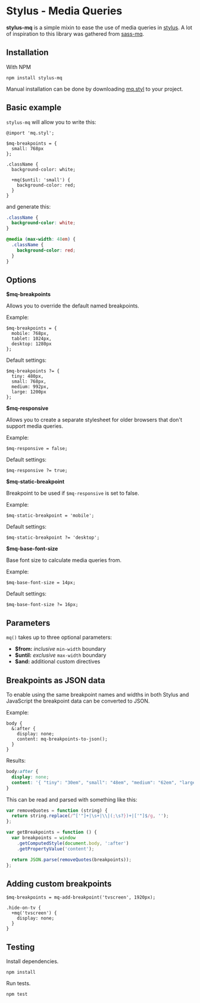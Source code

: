 
# Stylus - Media Queries

**stylus-mq** is a simple mixin to ease the use of media queries in [stylus](http://stylus-lang.com/). A lot of inspiration to this library was gathered from [sass-mq](https://github.com/guardian/sass-mq).

## Installation

With NPM

```
npm install stylus-mq
```

Manual installation can be done by downloading [mq.styl](https://raw.githubusercontent.com/marcuslilja/stylus-mq/master/mq.styl) to your project.

## Basic example

`stylus-mq` will allow you to write this:

```stylus
@import 'mq.styl';

$mq-breakpoints = {
  small: 768px
};

.className {
  background-color: white;

  +mq($until: 'small') {
    background-color: red;
  }
}
```

and generate this:

```css
.className {
  background-color: white;
}

@media (max-width: 48em) {
  .className {
    background-color: red;
  }
}
```

## Options

**$mq-breakpoints**

Allows you to override the default named breakpoints.

Example:

```stylus
$mq-breakpoints = {
  mobile: 768px,
  tablet: 1024px,
  desktop: 1280px
};
```

Default settings:

```stylus
$mq-breakpoints ?= {
  tiny: 480px,
  small: 768px,
  medium: 992px,
  large: 1200px
};
```

**$mq-responsive**

Allows you to create a separate stylesheet for older browsers that don't support media queries.

Example:

```stylus
$mq-responsive = false;
```

Default settings:

```stylus
$mq-responsive ?= true;
```

**$mq-static-breakpoint**

Breakpoint to be used if `$mq-responsive` is set to false.

Example:

```stylus
$mq-static-breakpoint = 'mobile';
```

Default settings:

```stylus
$mq-static-breakpoint ?= 'desktop';
```

**$mq-base-font-size**

Base font size to calculate media queries from.

Example:

```stylus
$mq-base-font-size = 14px;
```

Default settings:

```stylus
$mq-base-font-size ?= 16px;
```

## Parameters

`mq()` takes up to three optional parameters:

* **$from:** _inclusive_ `min-width` boundary
* **$until:** _exclusive_ `max-width` boundary
* **$and:** additional custom directives

## Breakpoints as JSON data

To enable using the same breakpoint names and widths in both Stylus and JavaScript the breakpoint data can be converted to JSON.

Example:

```stylus
body {
  &:after {
    display: none;
    content: mq-breakpoints-to-json();
  }
}
```

Results:

```css
body:after {
  display: none;
  content: '{ "tiny": "30em", "small": "48em", "medium": "62em", "large": "75em" }';
}
```

This can be read and parsed with something like this:

```javascript
var removeQuotes = function (string) {
  return string.replace(/^['"]+|\s+|\\|(;\s?})+|['"]$/g, '');
};

var getBreakpoints = function () {
  var breakpoints = window
    .getComputedStyle(document.body, ':after')
    .getPropertyValue('content');

  return JSON.parse(removeQuotes(breakpoints));
};
```

## Adding custom breakpoints

```stylus
$mq-breakpoints = mq-add-breakpoint('tvscreen', 1920px);

.hide-on-tv {
  +mq('tvscreen') {
    display: none;
  }
}
```

## Testing

Install dependencies.

```
npm install
```

Run tests.

```
npm test
```
